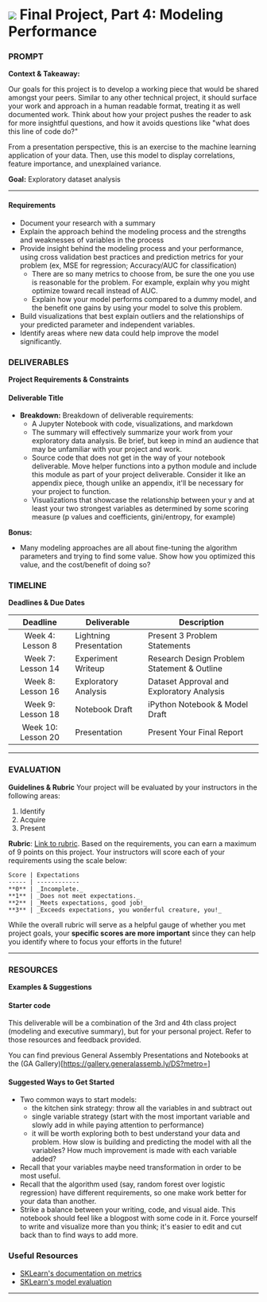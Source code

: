 # ![](https://ga-dash.s3.amazonaws.com/production/assets/logo-9f88ae6c9c3871690e33280fcf557f33.png) Final Project, Part 4: Modeling Performance

### PROMPT
**Context & Takeaway:**

Our goals for this project is to develop a working piece that would be shared amongst your peers. Similar to any other technical project, it should surface your work and approach in a human readable format, treating it as well documented work. Think about how your project pushes the reader to ask for more insightful questions, and how it avoids questions like "what does this line of code do?"

From a presentation perspective, this is an exercise to the machine learning application of your data. Then, use this model to display correlations, feature importance, and unexplained variance.

**Goal:** Exploratory dataset analysis 

---

#### Requirements
* Document your research with a summary
* Explain the approach behind the modeling process and the strengths and weaknesses of variables in the process
* Provide insight behind the modeling process and your performance, using cross validation best practices and prediction metrics for your problem (ex, MSE for regression; Accuracy/AUC for classification)
    - There are so many metrics to choose from, be sure the one you use is reasonable for the problem. For example, explain why you might optimize toward recall instead of AUC.
    - Explain how your model performs compared to a dummy model, and the benefit one gains by using your model to solve this problem.
* Build visualizations that best explain outliers and the relationships of your predicted parameter and independent variables.
* Identify areas where new data could help improve the model significantly.

### DELIVERABLES
**Project Requirements & Constraints**

#### Deliverable Title
- **Breakdown:** Breakdown of deliverable requirements:
  - A Jupyter Notebook with code, visualizations, and markdown
  - The summary will effectively summarize your work from your exploratory data analysis. Be brief, but keep in mind an audience that may be unfamiliar with your project and work.
  - Source code that does not get in the way of your notebook deliverable. Move helper functions into a python module and include this module as part of your project deliverable. Consider it like an appendix piece, though unlike an appendix, it'll be necessary for your project to function.
  - Visualizations that showcase the relationship between your y and at least your two strongest variables as determined by some scoring measure (p values and coefficients, gini/entropy, for example)



**Bonus:**
- Many modeling approaches are all about fine-tuning the algorithm parameters and trying to find some value. Show how you optimized this value, and the cost/benefit of doing so?


### TIMELINE
**Deadlines & Due Dates**

| Deadline | Deliverable| Description |
|:-:|---|---|
| Week 4: Lesson 8 | Lightning Presentation  | Present 3 Problem Statements   |
| Week 7: Lesson 14 | Experiment Writeup  |  Research Design Problem Statement & Outline   |
| Week 8: Lesson 16 | Exploratory Analysis  | Dataset Approval and Exploratory Analysis   |
| Week 9: Lesson 18 | Notebook Draft  |  iPython Notebook & Model Draft  |
| Week 10: Lesson 20 | Presentation  | Present Your Final Report   |

---

### EVALUATION
**Guidelines & Rubric** 
Your project will be evaluated by your instructors in the following areas:

1. Identify
2. Acquire
3. Present

**Rubric**: [Link to rubric](#). Based on the requirements, you can earn a maximum of 9 points on this project. Your instructors will score each of your requirements using the scale below:

    Score | Expectations
    ----- | ------------
    **0** | _Incomplete._
    **1** | _Does not meet expectations._
    **2** | _Meets expectations, good job!_
    **3** | _Exceeds expectations, you wonderful creature, you!_

While the overall rubric will serve as a helpful gauge of whether you met project goals, your __specific scores are more important__ since they can help you identify where to focus your efforts in the future!

---

### RESOURCES
**Examples & Suggestions**

#### Starter code
This deliverable will be a combination of the 3rd and 4th class project (modeling and executive summary), but for your personal project. Refer to those resources and feedback provided.

You can find previous General Assembly Presentations and Notebooks at the (GA Gallery)[https://gallery.generalassemb.ly/DS?metro=]

#### Suggested Ways to Get Started

- Two common ways to start models:
    -  the kitchen sink strategy: throw all the variables in and subtract out
    -  single variable strategy (start with the most important variable and slowly add in while paying attention to performance)
    -  it will be worth exploring both to best understand your data and problem. How slow is building and predicting the model with all the variables? How much improvement is made with each variable added?
- Recall that your variables maybe need transformation in order to be most useful.
- Recall that the algorithm used (say, random forest over logistic regression) have different requirements, so one make work better for your data than another.
- Strike a balance between your writing, code, and visual aide. This notebook should feel like a blogpost with some code in it. Force yourself to write and visualize more than you think; it's easier to edit and cut back than to find ways to add more.

### Useful Resources

- [SKLearn's documentation on metrics](http://scikit-learn.org/stable/modules/classes.html)
- [SKLearn's model evaluation](http://scikit-learn.org/stable/modules/model_evaluation.html)

---
